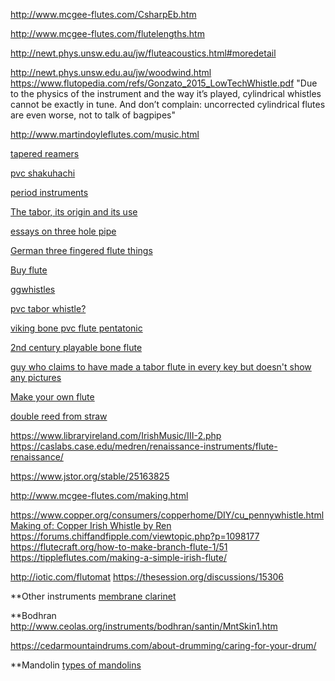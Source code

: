 http://www.mcgee-flutes.com/CsharpEb.htm

http://www.mcgee-flutes.com/flutelengths.htm

http://newt.phys.unsw.edu.au/jw/fluteacoustics.html#moredetail

http://newt.phys.unsw.edu.au/jw/woodwind.html
https://www.flutopedia.com/refs/Gonzato_2015_LowTechWhistle.pdf
"Due to the physics of the instrument and the way it’s played, cylindrical whistles cannot be exactly in tune. And don’t complain: uncorrected cylindrical flutes are even worse, not to talk of bagpipes"

http://www.martindoyleflutes.com/music.html

[tapered reamers](https://www.labellenote.fr/en/lutherie/instruments_a_vent/la_technique/alesoirsconiques/)

[pvc shakuhachi](https://taocurrents.wordpress.com/2012/11/13/diy-pvc-flute-shakuhachi-conversion-2-thinned-mouthpiece/)

[period instruments](http://www.logarithmic.net/pfh-files/design/st_vitus_instruments.pdf)  

[The tabor, its origin and its use](https://www.jstor.org/stable/20753663)  

[essays on three hole pipe](http://www.pipeandtaborcompendium.co.uk/Archaeology/EarliestPipesI.html)  

[German three fingered flute things](https://www.toninton.de/einhandfloete.html?lang=en)  

[Buy flute](https://larkinthemorning.com/collections/irish-flutes)  

[ggwhistles](https://www.yumpu.com/it/document/read/15285259/low-tech-whistle-guido-gonzatos-whistles)  

[pvc tabor whistle?](https://www.thingiverse.com/thing:260630)  

[viking bone pvc flute pentatonic](https://www.etsy.com/listing/589588636/sigrun-norwegian-viking-bone-pvc-flute-g)  

[2nd century playable bone flute](http://www.aeiou.at/aeiou.music.2.1/020101.htm;internal&action=_setlanguage.action?LANGUAGE=en)  

[guy who claims to have made a tabor flute in every key but doesn't show any pictures](http://www.livinghistory.co.uk/viewtopic.php?t=22406)  


[Make your own flute](https://manytracks.com/flutes/default.htm#:~:text=%2D%20Lathe%20required%3F,crushing%20it%20in%20your%20vise.)  



[double reed from straw](https://www.instructables.com/Practice-double-reed-from-a-drinking-straw/)  



https://www.libraryireland.com/IrishMusic/III-2.php
https://caslabs.case.edu/medren/renaissance-instruments/flute-renaissance/

https://www.jstor.org/stable/25163825

http://www.mcgee-flutes.com/making.html

https://www.copper.org/consumers/copperhome/DIY/cu_pennywhistle.html
[Making of: Copper Irish Whistle by Ren](https://www.youtube.com/watch?v=G0DmbjZAmpo)
https://forums.chiffandfipple.com/viewtopic.php?p=1098177
https://flutecraft.org/how-to-make-branch-flute-1/51
https://tippleflutes.com/making-a-simple-irish-flute/

http://iotic.com/flutomat
https://thesession.org/discussions/15306

**Other instruments
[membrane clarinet](https://www.patreon.com/posts/75250955)


**Bodhran
http://www.ceolas.org/instruments/bodhran/santin/MntSkin1.htm

https://cedarmountaindrums.com/about-drumming/caring-for-your-drum/

**Mandolin
[types of mandolins]( https://crazylittlestrings.com/size-mandolin-explained-for-beginners/)  


